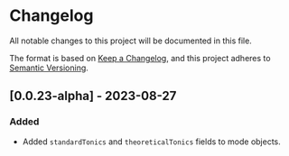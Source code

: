 # Changelog

All notable changes to this project will be documented in this file.

The format is based on [Keep a Changelog](https://keepachangelog.com/en/1.0.0/),
and this project adheres to [Semantic Versioning](https://semver.org/spec/v2.0.0.html).

## [0.0.23-alpha] - 2023-08-27
### Added
- Added `standardTonics` and `theoreticalTonics` fields to mode objects.
